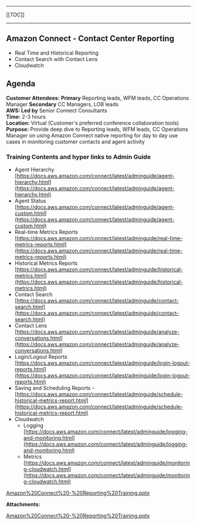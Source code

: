   

  

|    |    |    |    |
| --- | --- | --- | --- |

  

* * *

[[_TOC_]]

* * *

Amazon Connect - Contact Center Reporting
-----------------------------------------

*   Real Time and Historical Reporting
*   Contact Search with Contact Lens
*   Cloudwatch

**Agenda**
----------

  

**Customer Attendees:** **Primary** Reporting leads, WFM leads, CC Operations Manager **Secondary** CC Managers, LOB leads   
**AWS: Led by** Senior Connect Consultants  
**Time:** 2-3 hours  
**Location:** Virtual (Customer's preferred conference collaboration tools)  
**Purpose:** Provide deep dive to Reporting leads, WFM leads, CC Operations Manager on using Amazon Connect native reporting for day to day use cases in monitoring customer contacts and agent activity

### Training Contents and hyper links to Admin Guide

*   Agent Hierarchy [https://docs.aws.amazon.com/connect/latest/adminguide/agent-hierarchy.html](https://docs.aws.amazon.com/connect/latest/adminguide/agent-hierarchy.html)
*   Agent Status [https://docs.aws.amazon.com/connect/latest/adminguide/agent-custom.html](https://docs.aws.amazon.com/connect/latest/adminguide/agent-custom.html)
*   Real-time Metrics Reports [https://docs.aws.amazon.com/connect/latest/adminguide/real-time-metrics-reports.html](https://docs.aws.amazon.com/connect/latest/adminguide/real-time-metrics-reports.html)
*   Historical Metrics Reports [https://docs.aws.amazon.com/connect/latest/adminguide/historical-metrics.html](https://docs.aws.amazon.com/connect/latest/adminguide/historical-metrics.html)
*   Contact Search [https://docs.aws.amazon.com/connect/latest/adminguide/contact-search.html](https://docs.aws.amazon.com/connect/latest/adminguide/contact-search.html)
*   Contact Lens [https://docs.aws.amazon.com/connect/latest/adminguide/analyze-conversations.html](https://docs.aws.amazon.com/connect/latest/adminguide/analyze-conversations.html)
*   Login/Logout Reports [https://docs.aws.amazon.com/connect/latest/adminguide/login-logout-reports.html](https://docs.aws.amazon.com/connect/latest/adminguide/login-logout-reports.html)
*   Saving and Scheduling Reports - [https://docs.aws.amazon.com/connect/latest/adminguide/schedule-historical-metrics-report.html](https://docs.aws.amazon.com/connect/latest/adminguide/schedule-historical-metrics-report.html)
*   Cloudwatch
    *   Logging [https://docs.aws.amazon.com/connect/latest/adminguide/logging-and-monitoring.html](https://docs.aws.amazon.com/connect/latest/adminguide/logging-and-monitoring.html)
    *   Metrics [https://docs.aws.amazon.com/connect/latest/adminguide/monitoring-cloudwatch.html](https://docs.aws.amazon.com/connect/latest/adminguide/monitoring-cloudwatch.html)

  

 [Amazon%20Connect%20-%20Reporting%20Training.pptx](/.attachments/DK-MobilizeforConnect/Amazon%20Connect%20-%20Reporting%20Training.pptx)

 **Attachments:** 


[Amazon%20Connect%20-%20Reporting%20Training.pptx](/.attachments/DK-MobilizeforConnect/Amazon%20Connect%20-%20Reporting%20Training.pptx)
